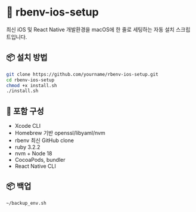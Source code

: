 # 🍎 rbenv-ios-setup

최신 iOS 및 React Native 개발환경을 macOS에 한 줄로 세팅하는 자동 설치 스크립트입니다.

## 📦 설치 방법

```bash
git clone https://github.com/yourname/rbenv-ios-setup.git
cd rbenv-ios-setup
chmod +x install.sh
./install.sh
```

## 💎 포함 구성

- Xcode CLI
- Homebrew 기반 openssl/libyaml/nvm
- rbenv 최신 GitHub clone
- ruby 3.2.2
- nvm + Node 18
- CocoaPods, bundler
- React Native CLI

## 📦 백업

```bash
~/backup_env.sh
```
